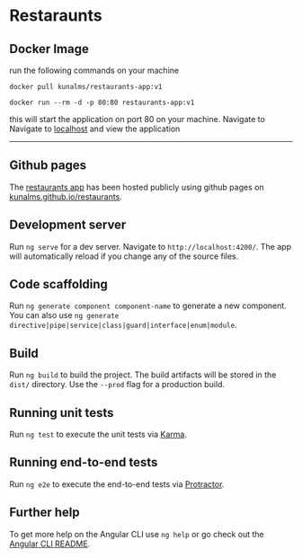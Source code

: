 # Restaraunts

## Docker Image
run the following commands on your machine

`docker pull kunalms/restaurants-app:v1`

`docker run --rm -d -p 80:80 restaurants-app:v1`

this will start the application on port 80 on your machine.
Navigate to Navigate to [localhost](http://localhost) and view the application

---

## Github pages
The [restaurants app](https://github.com/kunalms/restaurants) has been hosted publicly using github pages on [kunalms.github.io/restaurants](https://kunalms.github.io/restaurants/).

## Development server

Run `ng serve` for a dev server. Navigate to `http://localhost:4200/`. The app will automatically reload if you change any of the source files.

## Code scaffolding

Run `ng generate component component-name` to generate a new component. You can also use `ng generate directive|pipe|service|class|guard|interface|enum|module`.

## Build

Run `ng build` to build the project. The build artifacts will be stored in the `dist/` directory. Use the `--prod` flag for a production build.

## Running unit tests

Run `ng test` to execute the unit tests via [Karma](https://karma-runner.github.io).

## Running end-to-end tests

Run `ng e2e` to execute the end-to-end tests via [Protractor](http://www.protractortest.org/).

## Further help

To get more help on the Angular CLI use `ng help` or go check out the [Angular CLI README](https://github.com/angular/angular-cli/blob/master/README.md).
